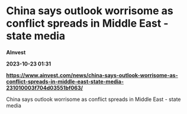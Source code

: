 # China says outlook worrisome as conflict spreads in Middle East - state media
**AInvest**

**2023-10-23 01:31**

**https://www.ainvest.com/news/china-says-outlook-worrisome-as-conflict-spreads-in-middle-east-state-media-231010003f704d03551bf063/**

China says outlook worrisome as conflict spreads in Middle East - state media